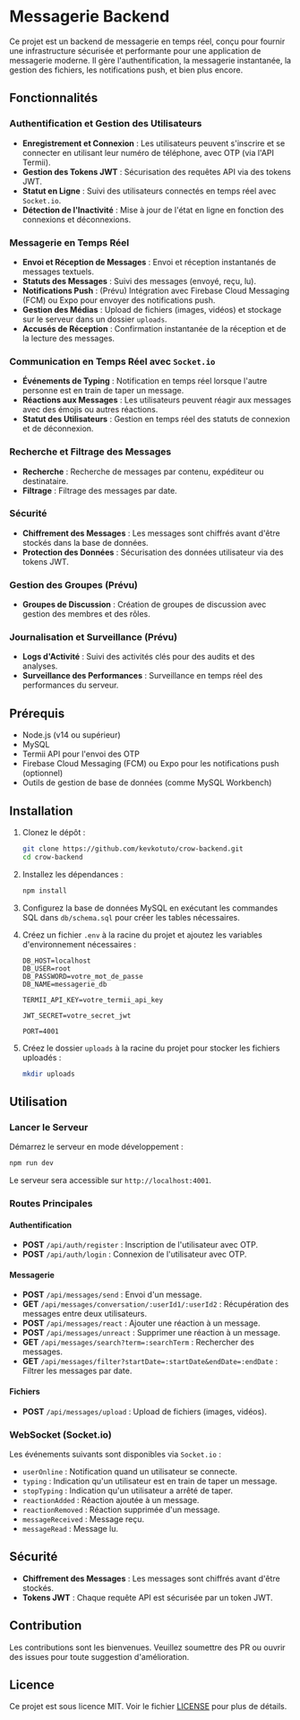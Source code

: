 
# Messagerie Backend

Ce projet est un backend de messagerie en temps réel, conçu pour fournir une infrastructure sécurisée et performante pour une application de messagerie moderne. Il gère l'authentification, la messagerie instantanée, la gestion des fichiers, les notifications push, et bien plus encore.

## Fonctionnalités

### Authentification et Gestion des Utilisateurs
- **Enregistrement et Connexion** : Les utilisateurs peuvent s'inscrire et se connecter en utilisant leur numéro de téléphone, avec OTP (via l'API Termii).
- **Gestion des Tokens JWT** : Sécurisation des requêtes API via des tokens JWT.
- **Statut en Ligne** : Suivi des utilisateurs connectés en temps réel avec `Socket.io`.
- **Détection de l'Inactivité** : Mise à jour de l'état en ligne en fonction des connexions et déconnexions.

### Messagerie en Temps Réel
- **Envoi et Réception de Messages** : Envoi et réception instantanés de messages textuels.
- **Statuts des Messages** : Suivi des messages (envoyé, reçu, lu).
- **Notifications Push** : (Prévu) Intégration avec Firebase Cloud Messaging (FCM) ou Expo pour envoyer des notifications push.
- **Gestion des Médias** : Upload de fichiers (images, vidéos) et stockage sur le serveur dans un dossier `uploads`.
- **Accusés de Réception** : Confirmation instantanée de la réception et de la lecture des messages.

### Communication en Temps Réel avec `Socket.io`
- **Événements de Typing** : Notification en temps réel lorsque l'autre personne est en train de taper un message.
- **Réactions aux Messages** : Les utilisateurs peuvent réagir aux messages avec des émojis ou autres réactions.
- **Statut des Utilisateurs** : Gestion en temps réel des statuts de connexion et de déconnexion.

### Recherche et Filtrage des Messages
- **Recherche** : Recherche de messages par contenu, expéditeur ou destinataire.
- **Filtrage** : Filtrage des messages par date.

### Sécurité
- **Chiffrement des Messages** : Les messages sont chiffrés avant d'être stockés dans la base de données.
- **Protection des Données** : Sécurisation des données utilisateur via des tokens JWT.

### Gestion des Groupes (Prévu)
- **Groupes de Discussion** : Création de groupes de discussion avec gestion des membres et des rôles.

### Journalisation et Surveillance (Prévu)
- **Logs d'Activité** : Suivi des activités clés pour des audits et des analyses.
- **Surveillance des Performances** : Surveillance en temps réel des performances du serveur.

## Prérequis

- Node.js (v14 ou supérieur)
- MySQL
- Termii API pour l'envoi des OTP
- Firebase Cloud Messaging (FCM) ou Expo pour les notifications push (optionnel)
- Outils de gestion de base de données (comme MySQL Workbench)

## Installation

1. Clonez le dépôt :

   ```bash
   git clone https://github.com/kevkotuto/crow-backend.git
   cd crow-backend
   ```

2. Installez les dépendances :

   ```bash
   npm install
   ```

3. Configurez la base de données MySQL en exécutant les commandes SQL dans `db/schema.sql` pour créer les tables nécessaires.

4. Créez un fichier `.env` à la racine du projet et ajoutez les variables d'environnement nécessaires :

   ```plaintext
   DB_HOST=localhost
   DB_USER=root
   DB_PASSWORD=votre_mot_de_passe
   DB_NAME=messagerie_db

   TERMII_API_KEY=votre_termii_api_key

   JWT_SECRET=votre_secret_jwt

   PORT=4001
   ```

5. Créez le dossier `uploads` à la racine du projet pour stocker les fichiers uploadés :

   ```bash
   mkdir uploads
   ```

## Utilisation

### Lancer le Serveur

Démarrez le serveur en mode développement :

```bash
npm run dev
```

Le serveur sera accessible sur `http://localhost:4001`.

### Routes Principales

#### Authentification

- **POST** `/api/auth/register` : Inscription de l'utilisateur avec OTP.
- **POST** `/api/auth/login` : Connexion de l'utilisateur avec OTP.

#### Messagerie

- **POST** `/api/messages/send` : Envoi d'un message.
- **GET** `/api/messages/conversation/:userId1/:userId2` : Récupération des messages entre deux utilisateurs.
- **POST** `/api/messages/react` : Ajouter une réaction à un message.
- **POST** `/api/messages/unreact` : Supprimer une réaction à un message.
- **GET** `/api/messages/search?term=:searchTerm` : Rechercher des messages.
- **GET** `/api/messages/filter?startDate=:startDate&endDate=:endDate` : Filtrer les messages par date.

#### Fichiers

- **POST** `/api/messages/upload` : Upload de fichiers (images, vidéos).

### WebSocket (Socket.io)

Les événements suivants sont disponibles via `Socket.io` :

- `userOnline` : Notification quand un utilisateur se connecte.
- `typing` : Indication qu'un utilisateur est en train de taper un message.
- `stopTyping` : Indication qu'un utilisateur a arrêté de taper.
- `reactionAdded` : Réaction ajoutée à un message.
- `reactionRemoved` : Réaction supprimée d'un message.
- `messageReceived` : Message reçu.
- `messageRead` : Message lu.

## Sécurité

- **Chiffrement des Messages** : Les messages sont chiffrés avant d'être stockés.
- **Tokens JWT** : Chaque requête API est sécurisée par un token JWT.

## Contribution

Les contributions sont les bienvenues. Veuillez soumettre des PR ou ouvrir des issues pour toute suggestion d'amélioration.

## Licence

Ce projet est sous licence MIT. Voir le fichier [LICENSE](LICENSE) pour plus de détails.
